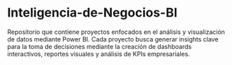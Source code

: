 # Inteligencia-de-Negocios-BI
Repositorio que contiene proyectos enfocados en el análisis y visualización de datos mediante Power BI. Cada proyecto busca generar insights clave para la toma de decisiones mediante la creación de dashboards interactivos, reportes visuales y análisis de KPIs empresariales.
